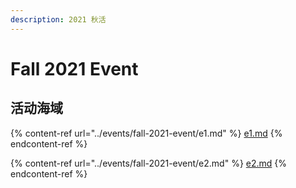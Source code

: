 ```yaml
---
description: 2021 秋活
---
```


# Fall 2021 Event

## 活动海域

{% content-ref url="../events/fall-2021-event/e1.md" %}
[e1.md](../events/fall-2021-event/e1.md)
{% endcontent-ref %}

{% content-ref url="../events/fall-2021-event/e2.md" %}
[e2.md](../events/fall-2021-event/e2.md)
{% endcontent-ref %}
